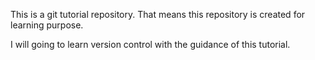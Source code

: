 This is a git tutorial repository. That means this repository is created for learning purpose. 

I will going to learn version control with the guidance of this tutorial.
